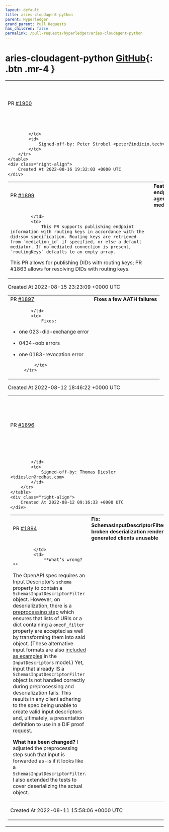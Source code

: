 ```yaml
---
layout: default
title: aries-cloudagent-python
parent: Hyperledger
grand_parent: Pull Requests
has_children: false
permalink: /pull-requests/hyperledger/aries-cloudagent-python
---
```


# aries-cloudagent-python <span class="fs-3 right-align">[GitHub](https://github.com/hyperledger/aries-cloudagent-python){: .btn .mr-4 }</span>


<div>
    <table>
        <tr>
            <td>
                PR <a href="https://github.com/hyperledger/aries-cloudagent-python/pull/1900" class=".btn">#1900</a>
            </td>
            <td>
                <b>
                    feat: added message to forward event handler
                </b>
            </td>
        </tr>
        <tr>
            <td>
                
            </td>
            <td>
                Signed-off-by: Peter Strobel <peter@indicio.tech>
            </td>
        </tr>
    </table>
    <div class="right-align">
        Created At 2022-08-16 19:32:03 +0000 UTC
    </div>
</div>

<div>
    <table>
        <tr>
            <td>
                PR <a href="https://github.com/hyperledger/aries-cloudagent-python/pull/1899" class=".btn">#1899</a>
            </td>
            <td>
                <b>
                    Feat/public did endpoints for agents behind mediators
                </b>
            </td>
        </tr>
        <tr>
            <td>
                
            </td>
            <td>
                This PR supports publishing endpoint information with routing keys in accordance with the did:sov specification. Routing keys are retrieved from `mediation_id` if specified, or else a default mediator. If no mediated connection is present, `routingKeys` defaults to an empty array. 

This PR allows for publishing DIDs with routing keys; PR #1863 allows for resolving DIDs with routing keys.
            </td>
        </tr>
    </table>
    <div class="right-align">
        Created At 2022-08-15 23:23:09 +0000 UTC
    </div>
</div>

<div>
    <table>
        <tr>
            <td>
                PR <a href="https://github.com/hyperledger/aries-cloudagent-python/pull/1897" class=".btn">#1897</a>
            </td>
            <td>
                <b>
                    Fixes a few AATH failures
                </b>
            </td>
        </tr>
        <tr>
            <td>
                
            </td>
            <td>
                Fixes:
- one 023-did-exchange error
- 0434-oob errors
- one 0183-revocation error

            </td>
        </tr>
    </table>
    <div class="right-align">
        Created At 2022-08-12 18:46:22 +0000 UTC
    </div>
</div>

<div>
    <table>
        <tr>
            <td>
                PR <a href="https://github.com/hyperledger/aries-cloudagent-python/pull/1896" class=".btn">#1896</a>
            </td>
            <td>
                <b>
                    [#1895] Stopping the aca-py shell process keeps python process running
                </b>
            </td>
        </tr>
        <tr>
            <td>
                
            </td>
            <td>
                Signed-off-by: Thomas Diesler <tdiesler@redhat.com>
            </td>
        </tr>
    </table>
    <div class="right-align">
        Created At 2022-08-12 09:16:33 +0000 UTC
    </div>
</div>

<div>
    <table>
        <tr>
            <td>
                PR <a href="https://github.com/hyperledger/aries-cloudagent-python/pull/1894" class=".btn">#1894</a>
            </td>
            <td>
                <b>
                    Fix: SchemasInputDescriptorFilter: broken deserialization renders generated clients unusable
                </b>
            </td>
        </tr>
        <tr>
            <td>
                
            </td>
            <td>
                **What’s wrong?**
The OpenAPI spec requires an Input Descriptor’s `schema` property to contain a `SchemasInputDescriptorFilter` object.
However, on deserialization, there is a [preprocessing step](https://github.com/hyperledger/aries-cloudagent-python/blob/d407c48cc9f041c5b27ee8f589fc0e2eaef2220d/aries_cloudagent/protocols/present_proof/dif/pres_exch.py#L235-L254) which ensures that lists of URIs or a dict containing a `oneof_filter` property are accepted as well by transforming them into said object. (These alternative input formats are also [included as examples](https://github.com/hyperledger/aries-cloudagent-python/blob/d407c48cc9f041c5b27ee8f589fc0e2eaef2220d/aries_cloudagent/protocols/present_proof/dif/pres_exch.py#L640-L663) in the `InputDescriptors` model.) Yet, input that already IS a `SchemasInputDescriptorFilter` object is not handled correctly during preprocessing and deserialization fails. This results in any client adhering to the spec being unable to create valid input descriptors and, ultimately, a presentation definition to use in a DIF proof request.

**What has been changed?**
I adjusted the preprocessing step such that input is forwarded as-is if it looks like a `SchemasInputDescriptorFilter`. I also extended the tests to cover deserializing the actual object.
            </td>
        </tr>
    </table>
    <div class="right-align">
        Created At 2022-08-11 15:58:06 +0000 UTC
    </div>
</div>


